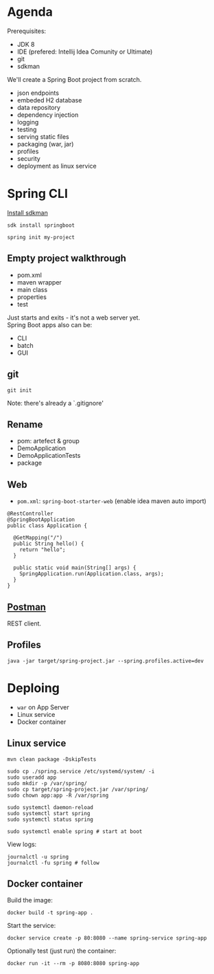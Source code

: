 # Agenda

Prerequisites:

* JDK 8
* IDE (prefered: Intellij Idea Comunity or Ultimate)
* git
* sdkman

We'll create a Spring Boot project from scratch.

* json endpoints
* embeded H2 database
* data repository
* dependency injection
* logging
* testing
* serving static files
* packaging (war, jar)
* profiles
* security
* deployment as linux service

# Spring CLI

[Install sdkman](https://docs.spring.io/spring-boot/docs/current/reference/html/getting-started-installing-spring-boot.html#getting-started-sdkman-cli-installation)

    sdk install springboot
    
    spring init my-project

## Empty project walkthrough
* pom.xml 
* maven wrapper
* main class
* properties
* test

Just starts and exits - it's not a web server yet.  
Spring Boot apps also can be:

* CLI
* batch
* GUI

## git

    git init
Note: there's already a `.gitignore'

## Rename
* pom: artefect & group
* DemoApplication
* DemoApplicationTests
* package

## Web
* `pom.xml`: `spring-boot-starter-web`
(enable idea maven auto import)
```
@RestController
@SpringBootApplication
public class Application {

  @GetMapping("/")
  public String hello() {
    return "hello";
  }

  public static void main(String[] args) {
    SpringApplication.run(Application.class, args);
  }
}
```

## [Postman](https://www.getpostman.com/)

REST client.

## Profiles

```
java -jar target/spring-project.jar --spring.profiles.active=dev
```
# Deploing

* `war` on App Server
* Linux service
* Docker container

## Linux service
```
mvn clean package -DskipTests

sudo cp ./spring.service /etc/systemd/system/ -i 
sudo useradd app
sudo mkdir -p /var/spring/
sudo cp target/spring-project.jar /var/spring/
sudo chown app:app -R /var/spring

sudo systemctl daemon-reload 
sudo systemctl start spring
sudo systemctl status spring

sudo systemctl enable spring # start at boot
```
View logs:
```
journalctl -u spring  
journalctl -fu spring # follow
```

## Docker container
Build the image:
```
docker build -t spring-app .
```
Start the service:
```
docker service create -p 80:8080 --name spring-service spring-app
```
Optionally test (just run) the container:
```
docker run -it --rm -p 8080:8080 spring-app
```